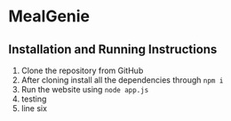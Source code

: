 # MealGenie
## Installation and Running Instructions

 1. Clone the repository from GitHub
 2. After cloning install all the dependencies through 
 ```npm i```
 3. Run the website using ```node app.js```
 4. testing
 6. line six
